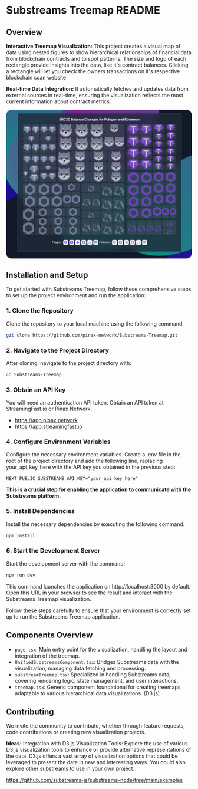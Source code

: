 # Substreams Treemap README

## Overview

**Interactive Treemap Visualization:** This project creates a visual map of data using nested figures to show hierarchical relationships of financial data from blockchain contracts and to spot patterns. The size and logo of each rectangle provide insights into the data, like it's contract balances. Clicking a rectangle will let you check the owners transactions on it's respective blockchain scan website

**Real-time Data Integration:** It automatically fetches and updates data from external sources in real-time, ensuring the visualization reflects the most current information about contract metrics.

![alt text](public/SnippetTreemap.png)

## Installation and Setup

To get started with Substreams Treemap, follow these comprehensive steps to set up the project environment and run the application:

### 1. Clone the Repository

Clone the repository to your local machine using the following command:

```bash
git clone https://github.com/pinax-network/Substreams-Treemap.git
```

### 2. Navigate to the Project Directory

After cloning, navigate to the project directory with:

```bash
cd Substreams-Treemap
```

### 3. Obtain an API Key

You will need an authentication API token. Obtain an API token at StreamingFast.io or Pinax Network.

- https://app.pinax.network
- https://app.streamingfast.io

### 4. Configure Environment Variables

Configure the necessary environment variables. Create a .env file in the root of the project directory and add the following line, replacing your_api_key_here with the API key you obtained in the previous step:

```env
NEXT_PUBLIC_SUBSTREAMS_API_KEY="your_api_key_here"
```

**This is a crucial step for enabling the application to communicate with the Substreams platform.**

### 5. Install Dependencies

Install the necessary dependencies by executing the following command:

```bash
npm install
```

### 6. Start the Development Server

Start the development server with the command:

```bash
npm run dev
```

This command launches the application on http://localhost:3000 by default. Open this URL in your browser to see the result and interact with the Substreams Treemap visualization.

Follow these steps carefully to ensure that your environment is correctly set up to run the Substreams Treemap application.

## Components Overview

- `page.tsx`: Main entry point for the visualization, handling the layout and integration of the treemap.
- `UnifiedSubstreamsComponent.tsx`: Bridges Substreams data with the visualization, managing data fetching and processing.
- `substreamTreemap.tsx`: Specialized in handling Substreams data, covering rendering logic, state management, and user interactions.
- `treemap.tsx`: Generic component foundational for creating treemaps, adaptable to various hierarchical data visualizations. (D3.js)

## Contributing

We invite the community to contribute, whether through feature requests, code contributions or creating new visualization projects.

**Ideas:**
Integration with D3.js Visualization Tools: Explore the use of various D3.js visualization tools to enhance or provide alternative representations of the data. D3.js offers a vast array of visualization options that could be leveraged to present the data in new and interesting ways. You could also explore other substreams to use in your own project.

https://github.com/substreams-js/substreams-node/tree/main/examples
